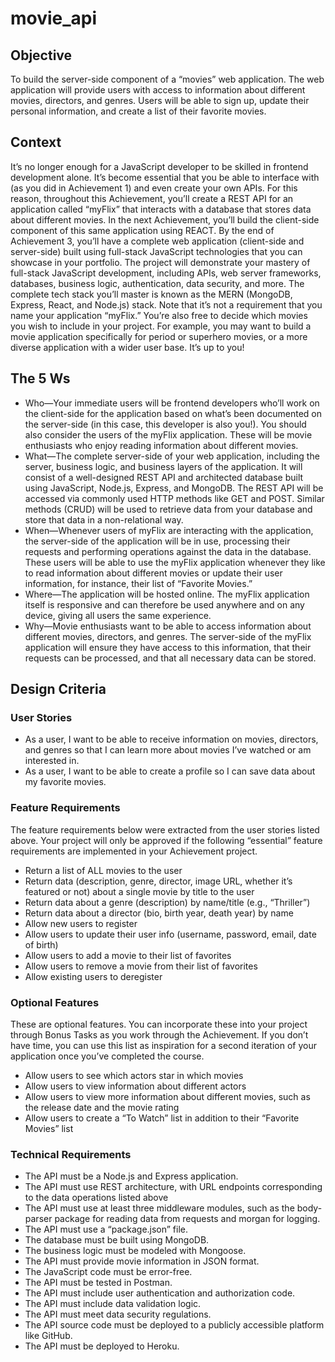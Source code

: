 # movie_api

## Objective
To build the server-side component of a “movies” web application. The web application will provide users with access to information about different movies, directors, and genres. Users will be able to sign up, update their personal information, and create a list of their favorite movies.

## Context
It’s no longer enough for a JavaScript developer to be skilled in frontend development alone. It’s become essential that you be able to interface with (as you did in Achievement 1) and even create your own APIs. For this reason, throughout this Achievement, you’ll create a REST API for an application called “myFlix” that interacts with a database that stores data about different movies.
In the next Achievement, you’ll build the client-side component of this same application using REACT. By the end of Achievement 3, you’ll have a complete web application (client-side and server-side) built using full-stack JavaScript technologies that you can showcase in your portfolio. The project will demonstrate your mastery of full-stack JavaScript development, including APIs, web server frameworks, databases, business logic, authentication, data security, and more. The complete tech stack you’ll master is known as the MERN (MongoDB, Express, React, and Node.js) stack.
Note that it’s not a requirement that you name your application “myFlix.” You’re also free to decide which movies you wish to include in your project. For example, you may want to build a movie application specifically for period or superhero movies, or a more diverse application with a wider user base. It’s up to you!

## The 5 Ws
- Who—Your immediate users will be frontend developers who’ll work on the client-side for the application based on what’s been documented on the server-side (in this case, this developer is also you!). You should also consider the users of the myFlix application. These will be movie enthusiasts who enjoy reading information about different movies.
- What—The complete server-side of your web application, including the server, business logic, and business layers of the application. It will consist of a well-designed REST API and architected database built using JavaScript, Node.js, Express, and MongoDB. The REST API will be accessed via commonly used HTTP methods like GET and POST. Similar methods (CRUD) will be used to retrieve data from your database and store that data in a non-relational way.
- When—Whenever users of myFlix are interacting with the application, the server-side of the application will be in use, processing their requests and performing operations against the data in the database. These users will be able to use the myFlix application whenever they like to read information about different movies or update their user information, for instance, their list of “Favorite Movies.”
- Where—The application will be hosted online. The myFlix application itself is responsive and can therefore be used anywhere and on any device, giving all users the same experience.
- Why—Movie enthusiasts want to be able to access information about different movies, directors, and genres. The server-side of the myFlix application will ensure they have access to this information, that their requests can be processed, and that all necessary data can be stored.

## Design Criteria
### **User Stories**
- As a user, I want to be able to receive information on movies, directors, and genres so that I can learn more about movies I’ve watched or am interested in.
- As a user, I want to be able to create a profile so I can save data about my favorite movies.

### **Feature Requirements**
The feature requirements below were extracted from the user stories listed above. Your project will only be approved if the following “essential” feature requirements are implemented in your Achievement project.
- Return a list of ALL movies to the user
- Return data (description, genre, director, image URL, whether it’s featured or not) about a single movie by title to the user
- Return data about a genre (description) by name/title (e.g., “Thriller”)
- Return data about a director (bio, birth year, death year) by name
- Allow new users to register
- Allow users to update their user info (username, password, email, date of birth)
- Allow users to add a movie to their list of favorites
- Allow users to remove a movie from their list of favorites
- Allow existing users to deregister

### **Optional Features**
These are optional features. You can incorporate these into your project through Bonus Tasks as you work through the Achievement. If you don’t have time, you can use this list as inspiration for a second iteration of your application once you’ve completed the course.
- Allow users to see which actors star in which movies
- Allow users to view information about different actors
- Allow users to view more information about different movies, such as the release date and the movie rating 
- Allow users to create a “To Watch” list in addition to their “Favorite Movies” list

### **Technical Requirements**
- The API must be a Node.js and Express application.
- The API must use REST architecture, with URL endpoints corresponding to the data operations listed above
- The API must use at least three middleware modules, such as the body-parser package for reading data from requests and morgan for logging.
- The API must use a “package.json” file.
- The database must be built using MongoDB.
- The business logic must be modeled with Mongoose.
- The API must provide movie information in JSON format.
- The JavaScript code must be error-free.
- The API must be tested in Postman.
- The API must include user authentication and authorization code.
- The API must include data validation logic.
- The API must meet data security regulations.
- The API source code must be deployed to a publicly accessible platform like GitHub.
- The API must be deployed to Heroku.

